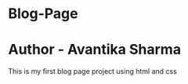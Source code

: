 # Blog-Page
<h1>Author - Avantika Sharma </h1>
This is my first blog page project using html and css
